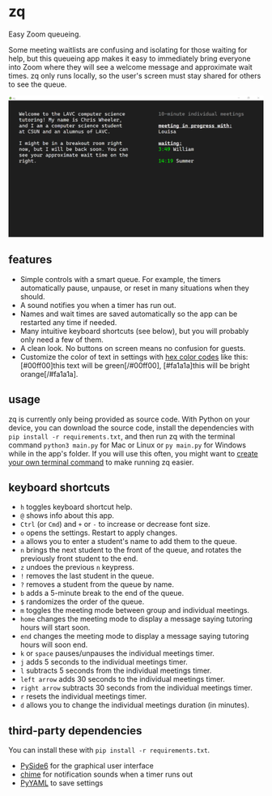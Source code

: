 # zq

Easy Zoom queueing.

Some meeting waitlists are confusing and isolating for those waiting for help, but this queueing app makes it easy to immediately bring everyone into Zoom where they will see a welcome message and approximate wait times. zq only runs locally, so the user's screen must stay shared for others to see the queue.

![demo](docs/demo1.png)

## features

* Simple controls with a smart queue. For example, the timers automatically pause, unpause, or reset in many situations when they should.
* A sound notifies you when a timer has run out.
* Names and wait times are saved automatically so the app can be restarted any time if needed.
* Many intuitive keyboard shortcuts (see below), but you will probably only need a few of them.
* A clean look. No buttons on screen means no confusion for guests.
* Customize the color of text in settings with [hex color codes](https://www.color-hex.com/) like this: [#00ff00]this text will be green[/#00ff00], [#fa1a1a]this will be bright orange[/#fa1a1a].

## usage

zq is currently only being provided as source code. With Python on your device, you can download the source code, install the dependencies with `pip install -r requirements.txt`, and then run zq with the terminal command `python3 main.py` for Mac or Linux or `py main.py` for Windows while in the app's folder. If you will use this often, you might want to [create your own terminal command](https://wheelercj.github.io/notes/pages/20220320181252.html) to make running zq easier.

## keyboard shortcuts

* `h` toggles keyboard shortcut help.
* `@` shows info about this app.
* `Ctrl` (or `Cmd`) and `+` or `-` to increase or decrease font size.
* `o` opens the settings. Restart to apply changes.
* `a` allows you to enter a student's name to add them to the queue.
* `n` brings the next student to the front of the queue, and rotates the previously front student to the end.
* `z` undoes the previous `n` keypress.
* `!` removes the last student in the queue.
* `?` removes a student from the queue by name.
* `b` adds a 5-minute break to the end of the queue.
* `$` randomizes the order of the queue.
* `m` toggles the meeting mode between group and individual meetings.
* `home` changes the meeting mode to display a message saying tutoring hours will start soon.
* `end` changes the meeting mode to display a message saying tutoring hours will soon end.
* `k` or `space` pauses/unpauses the individual meetings timer.
* `j` adds 5 seconds to the individual meetings timer.
* `l` subtracts 5 seconds from the individual meetings timer.
* `left arrow` adds 30 seconds to the individual meetings timer.
* `right arrow` subtracts 30 seconds from the individual meetings timer.
* `r` resets the individual meetings timer.
* `d` allows you to change the individual meetings duration (in minutes).

## third-party dependencies

You can install these with `pip install -r requirements.txt`.

* [PySide6](https://www.qt.io/qt-for-python) for the graphical user interface
* [chime](https://pypi.org/project/chime/) for notification sounds when a timer runs out
* [PyYAML](https://pyyaml.org/wiki/PyYAMLDocumentation) to save settings
